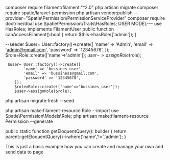 composer require filament/filament:"^2.0"
php artisan migrate
 composer require spatie/laravel-permission
php artisan vendor:publish --provider="Spatie\Permission\PermissionServiceProvider"
composer require doctrine/dbal
use Spatie\Permission\Traits\HasRoles; USER MODEL---
    use HasRoles;
    implements FilamentUser
     public function canAccessFilament():bool
    {
        return $this->hasRole(['admin']);
    }

--seeder
 $user= User::factory()->create([
            'name' => 'Admin',
            'email' => 'admin@gmail.com',
            'password' => '12345678',
        ]);
        $role=Role::create(['name'=>'admin']);
        $user->assignRole($role);
        
     $user= User::factory()->create([
            'name' => 'bussines_user',
            'email' => 'bussiness@gmail.com',
            'password' => '12345678',
        ]);
        $role=Role::create(['name'=>'bussines_user']);
        $user->assignRole($role);     
 php artisan migrate:fresh --seed
 
  php artisan make:filament-resource Role
  --import use Spatie\Permission\Models\Role;
  php artisan make:filament-resource Permission --generate
  	
         
         

         
         
         
         
         
   public static function getEloquentQuery(): builder
    {
        return parent::getEloquentQuery()->where('name','!=','admin');
    }			      



   This is just a basic example how you can create and manage your own and send data to page       
